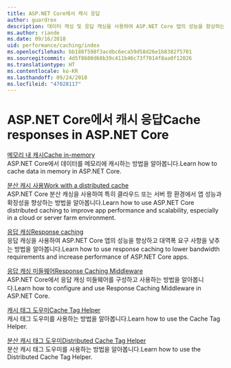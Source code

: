 ```yaml
---
title: ASP.NET Core에서 캐시 응답
author: guardrex
description: 데이터 캐싱 및 응답 캐싱을 사용하여 ASP.NET Core 앱의 성능을 향상하는 방법을 알아봅니다.
ms.author: riande
ms.date: 09/16/2018
uid: performance/caching/index
ms.openlocfilehash: bb188f598f3acdbc6eca59d58d26e1b8382f5701
ms.sourcegitcommit: 4d5f8680d68b39c411b46c73f7014f8aa0f12026
ms.translationtype: HT
ms.contentlocale: ko-KR
ms.lasthandoff: 09/24/2018
ms.locfileid: "47028117"
---
```

# <a name="cache-responses-in-aspnet-core"></a><span data-ttu-id="caa15-103">ASP.NET Core에서 캐시 응답</span><span class="sxs-lookup"><span data-stu-id="caa15-103">Cache responses in ASP.NET Core</span></span>

[<span data-ttu-id="caa15-104">메모리 내 캐시</span><span class="sxs-lookup"><span data-stu-id="caa15-104">Cache in-memory</span></span>](xref:performance/caching/memory)  
<span data-ttu-id="caa15-105">ASP.NET Core에서 데이터를 메모리에 캐시하는 방법을 알아봅니다.</span><span class="sxs-lookup"><span data-stu-id="caa15-105">Learn how to cache data in memory in ASP.NET Core.</span></span>

[<span data-ttu-id="caa15-106">분산 캐시 사용</span><span class="sxs-lookup"><span data-stu-id="caa15-106">Work with a distributed cache</span></span>](xref:performance/caching/distributed)  
<span data-ttu-id="caa15-107">ASP.NET Core 분산 캐싱을 사용하여 특히 클라우드 또는 서버 팜 환경에서 앱 성능과 확장성을 향상하는 방법을 알아봅니다.</span><span class="sxs-lookup"><span data-stu-id="caa15-107">Learn how to use ASP.NET Core distributed caching to improve app performance and scalability, especially in a cloud or server farm environment.</span></span>

[<span data-ttu-id="caa15-108">응답 캐싱</span><span class="sxs-lookup"><span data-stu-id="caa15-108">Response caching</span></span>](xref:performance/caching/response)  
<span data-ttu-id="caa15-109">응답 캐싱을 사용하여 ASP.NET Core 앱의 성능을 향상하고 대역폭 요구 사항을 낮추는 방법을 알아봅니다.</span><span class="sxs-lookup"><span data-stu-id="caa15-109">Learn how to use response caching to lower bandwidth requirements and increase performance of ASP.NET Core apps.</span></span>

[<span data-ttu-id="caa15-110">응답 캐싱 미들웨어</span><span class="sxs-lookup"><span data-stu-id="caa15-110">Response Caching Middleware</span></span>](xref:performance/caching/middleware)  
<span data-ttu-id="caa15-111">ASP.NET Core에서 응답 캐싱 미들웨어를 구성하고 사용하는 방법을 알아봅니다.</span><span class="sxs-lookup"><span data-stu-id="caa15-111">Learn how to configure and use Response Caching Middleware in ASP.NET Core.</span></span>

[<span data-ttu-id="caa15-112">캐시 태그 도우미</span><span class="sxs-lookup"><span data-stu-id="caa15-112">Cache Tag Helper</span></span>](xref:mvc/views/tag-helpers/builtin-th/cache-tag-helper)  
<span data-ttu-id="caa15-113">캐시 태그 도우미를 사용하는 방법을 알아봅니다.</span><span class="sxs-lookup"><span data-stu-id="caa15-113">Learn how to use the Cache Tag Helper.</span></span>

[<span data-ttu-id="caa15-114">분산 캐시 태그 도우미</span><span class="sxs-lookup"><span data-stu-id="caa15-114">Distributed Cache Tag Helper</span></span>](xref:mvc/views/tag-helpers/builtin-th/distributed-cache-tag-helper)  
<span data-ttu-id="caa15-115">분산 캐시 태그 도우미를 사용하는 방법을 알아봅니다.</span><span class="sxs-lookup"><span data-stu-id="caa15-115">Learn how to use the Distributed Cache Tag Helper.</span></span>
